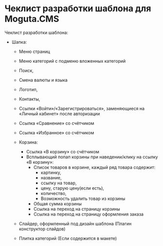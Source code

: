 # Чеклист разработки шаблона для Moguta.CMS

Чеклист разработки шаблона:

- Шапка:
	- Меню страниц
	- Меню категорий с подменю вложенных категорий
	- Поиск,
	- Смена валюты и языка
	- Логотип,
	- Контакты,
	- Ссылки «Войти»/«Зарегистрироваться», заменяющиеся на «Личный кабинет» после авторизации
	- Ссылка «Сравнение» со счётчиком
	- Ссылка «Избранное» со счётчиком

	- Корзина:
		- Ссылка «В корзину» со счётчиком
		- Всплывающий попап корзины при наведении/клику на ссылку «В корзину»:
			- Список товаров в корзине, каждый ряд товара содержит: 
				- картинку, 
				- название, 
				- ссылку на товар,
				- цену, старую цену(если есть), 
				- количество,
				- Возможность удалить товар из корзины
			- Общая сумма корзины
			- Ссылка на переход на страницу корзины
			- Ссылка на переход на страницу оформления заказа
	- Слайдер, оформленный под дизайн шаблона (Плагин конструктор слайдов)
	- Плитка категорий (Если содержится в макете) 
